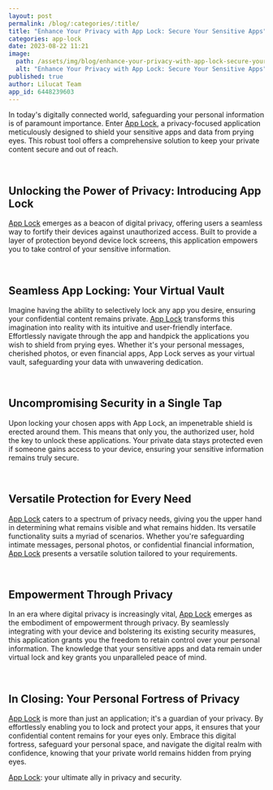 ```yaml
---
layout: post
permalink: /blog/:categories/:title/
title: "Enhance Your Privacy with App Lock: Secure Your Sensitive Apps"
categories: app-lock
date: 2023-08-22 11:21
image:
  path: /assets/img/blog/enhance-your-privacy-with-app-lock-secure-your-sensitive-apps.jpg
  alt: "Enhance Your Privacy with App Lock: Secure Your Sensitive Apps"
published: true
author: Lilucat Team
app_id: 6448239603
---
```

In today's digitally connected world, safeguarding your personal information is of paramount importance. Enter <a class="fw-semibold" href="https://apps.apple.com/app/apple-store/id6448239603?pt=126142472&ct=fromWebsite&mt=8">App Lock</a>, a privacy-focused application meticulously designed to shield your sensitive apps and data from prying eyes. This robust tool offers a comprehensive solution to keep your private content secure and out of reach.

<br>

## Unlocking the Power of Privacy: Introducing App Lock
<a class="fw-semibold" href="https://apps.apple.com/app/apple-store/id6448239603?pt=126142472&ct=fromWebsite&mt=8">App Lock</a> emerges as a beacon of digital privacy, offering users a seamless way to fortify their devices against unauthorized access. Built to provide a layer of protection beyond device lock screens, this application empowers you to take control of your sensitive information.

<br>

## Seamless App Locking: Your Virtual Vault
Imagine having the ability to selectively lock any app you desire, ensuring your confidential content remains private. <a class="fw-semibold" href="https://apps.apple.com/app/apple-store/id6448239603?pt=126142472&ct=fromWebsite&mt=8">App Lock</a> transforms this imagination into reality with its intuitive and user-friendly interface. Effortlessly navigate through the app and handpick the applications you wish to shield from prying eyes. Whether it's your personal messages, cherished photos, or even financial apps, App Lock serves as your virtual vault, safeguarding your data with unwavering dedication.

<br>

## Uncompromising Security in a Single Tap
Upon locking your chosen apps with App Lock, an impenetrable shield is erected around them. This means that only you, the authorized user, hold the key to unlock these applications. Your private data stays protected even if someone gains access to your device, ensuring your sensitive information remains truly secure.

<br>

## Versatile Protection for Every Need
<a class="fw-semibold" href="https://apps.apple.com/app/apple-store/id6448239603?pt=126142472&ct=fromWebsite&mt=8">App Lock</a> caters to a spectrum of privacy needs, giving you the upper hand in determining what remains visible and what remains hidden. Its versatile functionality suits a myriad of scenarios. Whether you're safeguarding intimate messages, personal photos, or confidential financial information, <a class="fw-semibold" href="https://apps.apple.com/app/apple-store/id6448239603?pt=126142472&ct=fromWebsite&mt=8">App Lock</a> presents a versatile solution tailored to your requirements.

<br>

## Empowerment Through Privacy
In an era where digital privacy is increasingly vital, <a class="fw-semibold" href="https://apps.apple.com/app/apple-store/id6448239603?pt=126142472&ct=fromWebsite&mt=8">App Lock</a> emerges as the embodiment of empowerment through privacy. By seamlessly integrating with your device and bolstering its existing security measures, this application grants you the freedom to retain control over your personal information. The knowledge that your sensitive apps and data remain under virtual lock and key grants you unparalleled peace of mind.

<br>

## In Closing: Your Personal Fortress of Privacy
<a class="fw-semibold" href="https://apps.apple.com/app/apple-store/id6448239603?pt=126142472&ct=fromWebsite&mt=8">App Lock</a> is more than just an application; it's a guardian of your privacy. By effortlessly enabling you to lock and protect your apps, it ensures that your confidential content remains for your eyes only. Embrace this digital fortress, safeguard your personal space, and navigate the digital realm with confidence, knowing that your private world remains hidden from prying eyes.
<br>

<a class="fw-semibold" href="https://apps.apple.com/app/apple-store/id6448239603?pt=126142472&ct=fromWebsite&mt=8">App Lock</a>: your ultimate ally in privacy and security.
